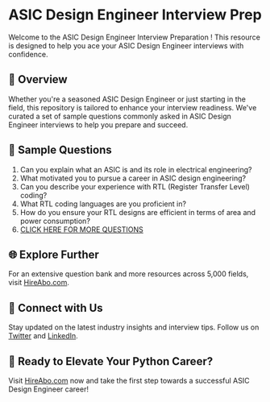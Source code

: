 # ASIC Design Engineer Interview Prep

Welcome to the ASIC Design Engineer Interview Preparation ! This resource is designed to help you ace your ASIC Design Engineer interviews with confidence.

## 🚀 Overview

Whether you're a seasoned ASIC Design Engineer or just starting in the field, this repository is tailored to enhance your interview readiness. We've curated a set of sample questions commonly asked in ASIC Design Engineer interviews to help you prepare and succeed.

## 📝 Sample Questions

1. Can you explain what an ASIC is and its role in electrical engineering?
2. What motivated you to pursue a career in ASIC design engineering?
3. Can you describe your experience with RTL (Register Transfer Level) coding?
4. What RTL coding languages are you proficient in?
5. How do you ensure your RTL designs are efficient in terms of area and power consumption?
6. [CLICK HERE FOR MORE QUESTIONS](https://hireabo.com/job/3_2_23/ASIC%20Design%20Engineer)

## 🌐 Explore Further

For an extensive question bank and more resources across 5,000 fields, visit [HireAbo.com](https://www.hireabo.com).

## 📱 Connect with Us

Stay updated on the latest industry insights and interview tips. Follow us on [Twitter](https://twitter.com/hireabo) and [LinkedIn](https://www.linkedin.com/in/hire-abo-3609972a8/).

## 🚀 Ready to Elevate Your Python Career?

Visit [HireAbo.com](https://www.hireabo.com) now and take the first step towards a successful ASIC Design Engineer career!